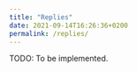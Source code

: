 ```yaml
---
title: "Replies"
date: 2021-09-14T16:26:36+0200
permalink: /replies/
---
```


TODO: To be implemented.
